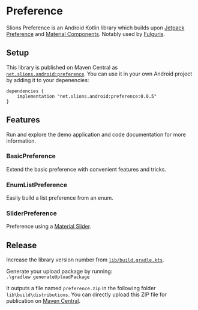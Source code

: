 # Preference

Slions Preference is an Android Kotlin library which builds upon [Jetpack Preference](https://developer.android.com/jetpack/androidx/releases/preference) and [Material Components](https://github.com/material-components/material-components-android). Notably used by [Fulguris](http://fulguris.slions.net).

## Setup

This library is published on Maven Central as [`net.slions.android:preference`](https://central.sonatype.com/artifact/net.slions.android/preference). You can use it in your own Android project by adding it to your depenencies:

```
dependencies {
    implementation "net.slions.android:preference:0.0.5"
}
```

## Features

Run and explore the demo application and code documentation for more information.

### BasicPreference

Extend the basic preference with convenient features and tricks.

### EnumListPreference

Easily build a list preference from an enum.

### SliderPreference

Preference using a [Material Slider](https://m2.material.io/components/sliders#usage).

## Release 

Increase the library version number from [`lib/build.gradle.kts`](lib/build.gradle.kts).

Generate your upload package by running:<br> 
`.\gradlew generateUploadPackage`

It outputs a file named `preference.zip` in the following folder `lib\build\distributions`. You can directly upload this ZIP file for publication on [Maven Central](https://central.sonatype.com/publishing).
